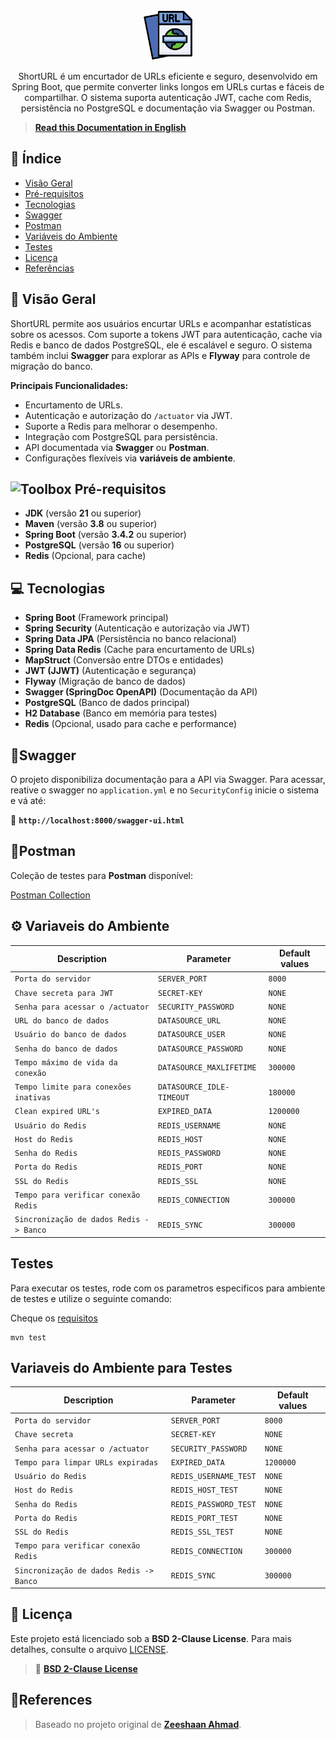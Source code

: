 <div align = "center">
<a>
<img src="logo.png" alt="Logo" width="80" height="80">
</a>
<br>
<p>ShortURL é um encurtador de URLs eficiente e seguro, desenvolvido em Spring Boot, que permite converter links longos em URLs curtas e fáceis de compartilhar. O sistema suporta autenticação JWT, cache com Redis, persistência no PostgreSQL e documentação via Swagger ou Postman.
</p>
</div>

> **[Read this Documentation in English](README-EN.md)**

## 📖 **Índice**

- [Visão Geral](#-vis%C3%A3o-geral)
- [Pré-requisitos](#-pr%C3%A9-requisitos)
- [Tecnologias](#-tecnologias)
- [Swagger](#-swagger)
- [Postman](#-postman)
- [Variáveis do Ambiente](#%EF%B8%8F-variaveis-do-ambiente)
- [Testes](#-testes)
- [Licença](#-licen%C3%A7a)
- [Referências](#references)
## 🔭 **Visão Geral**

ShortURL permite aos usuários encurtar URLs e acompanhar estatísticas sobre os acessos. Com suporte a tokens JWT para autenticação, cache via Redis e banco de dados PostgreSQL, ele é escalável e seguro. O sistema também inclui **Swagger** para explorar as APIs e **Flyway** para controle de migração do banco.

**Principais Funcionalidades:**  
- Encurtamento de URLs.
- Autenticação e autorização do `/actuator` via JWT.
- Suporte a Redis para melhorar o desempenho.
- Integração com PostgreSQL para persistência.
- API documentada via **Swagger** ou **Postman**.
- Configurações flexíveis via **variáveis de ambiente**.

## <img src="https://static-00.iconduck.com/assets.00/toolbox-emoji-512x505-gpgwist1.png" width="20" height="20" alt="Toolbox"> **Pré-requisitos**

- **JDK** (versão **21** ou superior)
- **Maven** (versão **3.8** ou superior)
- **Spring Boot** (versão **3.4.2** ou superior)
- **PostgreSQL** (versão **16** ou superior)
- **Redis** (Opcional, para cache)

## 💻 **Tecnologias**

- **Spring Boot** (Framework principal)
- **Spring Security** (Autenticação e autorização via JWT)
- **Spring Data JPA** (Persistência no banco relacional)
- **Spring Data Redis** (Cache para encurtamento de URLs)
- **MapStruct** (Conversão entre DTOs e entidades)
- **JWT (JJWT)** (Autenticação e segurança)
- **Flyway** (Migração de banco de dados)
- **Swagger (SpringDoc OpenAPI)** (Documentação da API)
- **PostgreSQL** (Banco de dados principal)
- **H2 Database** (Banco em memória para testes)
- **Redis** (Opcional, usado para cache e performance)

## 📜**Swagger**

O projeto disponibiliza documentação para a API via Swagger. Para acessar, reative o swagger no `application.yml` e no `SecurityConfig` inicie o sistema e vá até:

🔗 **`http://localhost:8000/swagger-ui.html`**

## 🔗**Postman**

Coleção de testes para **Postman** disponível:

[Postman Collection](https://www.postman.com/sam-goldman11/programs-of-mapple/collection/r2yhoqi/url-shortener)

## ⚙️ **Variaveis do Ambiente**

| **Description**                         | **Parameter**                 | **Default values** |
| --------------------------------------- | ----------------------------- | ------------------ |
| `Porta do servidor`                     | `SERVER_PORT`                 | `8000`             |
| `Chave secreta para JWT`                | `SECRET-KEY`                  | `NONE`             |
| `Senha para acessar o /actuator`        | `SECURITY_PASSWORD`           | `NONE`             |
| `URL do banco de dados`                 | `DATASOURCE_URL`              | `NONE`             |
| `Usuário do banco de dados`             | `DATASOURCE_USER`             | `NONE`             |
| `Senha do banco de dados`               | `DATASOURCE_PASSWORD`         | `NONE`             |
| `Tempo máximo de vida da conexão`       | `DATASOURCE_MAXLIFETIME`      | `300000`           |
| `Tempo limite para conexões inativas`   | `DATASOURCE_IDLE-TIMEOUT`<br> | `180000`<br>       |
| `Clean expired URL's`                   | `EXPIRED_DATA`                | `1200000`          |
| `Usuário do Redis`                      | `REDIS_USERNAME`              | `NONE`             |
| `Host do Redis`                         | `REDIS_HOST`                  | `NONE`             |
| `Senha do Redis`                        | `REDIS_PASSWORD`              | `NONE`             |
| `Porta do Redis`                        | `REDIS_PORT`                  | `NONE`             |
| `SSL do Redis`                          | `REDIS_SSL`                   | `NONE`             |
| `Tempo para verificar conexão Redis`    | `REDIS_CONNECTION`<br>        | `300000`<br>       |
| `Sincronização de dados Redis -> Banco` | `REDIS_SYNC`                  | `300000`           |

## **Testes**
Para executar os testes, rode com os parametros especificos para ambiente de testes e utilize o seguinte comando:

Cheque os [requisitos](#-pr%C3%A9-requisitos)

```
mvn test
```

## **Variaveis do Ambiente para Testes**

| **Description**                         | **Parameter**         | **Default values** |
| --------------------------------------- | --------------------- | ------------------ |
| `Porta do servidor`                     | `SERVER_PORT`         | `8000`             |
| `Chave secreta`                         | `SECRET-KEY`          | `NONE`             |
| `Senha para acessar o /actuator`        | `SECURITY_PASSWORD`   | `NONE`             |
| `Tempo para limpar URLs expiradas`      | `EXPIRED_DATA`        | `1200000`          |
| `Usuário do Redis`                      | `REDIS_USERNAME_TEST` | `NONE`             |
| `Host do Redis`                         | `REDIS_HOST_TEST`     | `NONE`             |
| `Senha do Redis`                        | `REDIS_PASSWORD_TEST` | `NONE`             |
| `Porta do Redis`                        | `REDIS_PORT_TEST`     | `NONE`             |
| `SSL do Redis`                          | `REDIS_SSL_TEST`      | `NONE`             |
| `Tempo para verificar conexão Redis`    | `REDIS_CONNECTION`    | `300000`           |
| `Sincronização de dados Redis -> Banco` | `REDIS_SYNC`          | `300000`           |

## 📄 **Licença**

Este projeto está licenciado sob a **BSD 2-Clause License**. Para mais detalhes, consulte o arquivo [LICENSE](LICENSE).

>🔗 **[BSD 2-Clause License](https://opensource.org/license/bsd-2-clause)**

## 📌**References**

>Baseado no projeto original de **[Zeeshaan Ahmad](https://github.com/zeeshaanahmad/url-shortener)**.